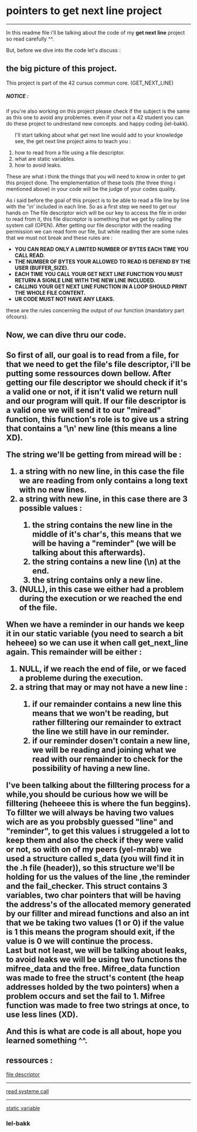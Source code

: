 
<h1> pointers to get next line project </h1>
<hr>
In this readme file i'll be talking about the code of my <b>get next line</b> project so read carefully ^^.

But, before we dive into the code let's discuss :
	<h2>the big picture of this project.</h2>
<div>
This project is part of the 42 cursus commun core. (GET_NEXT_LINE)
	<h5>NOTICE :</h5>if you're also working on this project please check if the subject is the same as this one to avoid any problemes.
        even if your not a 42 student you can do these project to undrestand new concepts.
        and happy coding (iel-bakk).
</div>
<div>
<ol>
	<p>I'll start talking about what get next line would add to your knowledge see, the get next line project aims to teach you :</p>
	<li> how to read from a file using a file descriptor.</li>
	<li> what are static variables.</li>
	<li> how to avoid leaks.</li>
</ol>
</div>

These are what i think the things that you will need to know in order to get this project done.
The emplementation of these tools (the three thing i mentioned above) in your code will be the judge of your codes quality.

As i said before the goal of this project is to be able to read a file line by line with the '\n' included in each line.
So as a first step we need to get our hands on The file descriptor wich will be our key to access the file in order to read from it, this file discreptor is something that we get by calling the system call (OPEN).
After getting our file descriptor with the reading permission we can read form our file, but while reading ther are some rules that we must not break and these rules are :
<ul>
        <li><b>YOU CAN READ ONLY A LIMITED NUMBER OF BYTES EACH TIME YOU CALL READ.</b></li>
        <li><b>THE NUMBER OF BYTES YOUR ALLOWED TO READ IS DEFIEND BY THE USER (BUFFER_SIZE).</b></li>
        <li><b>EACH TIME YOU CALL YOUR GET NEXT LINE FUNCTION YOU MUST RETURN A SIGNLE LINE WITH THE NEW LINE INCLUDED.</b></li>
        <li><b>CALLING YOUR GET NEXT LINE FUNCTION IN A LOOP SHOULD PRINT THE WHOLE FILE CONTENT.</b></li>
        <li><b>UR CODE MUST NOT HAVE ANY LEAKS.</b></li>
</ul>
these are the rules concerning the output of our function (mandatory part ofcours).

<h2>Now, we can dive thru our code.<h2>
<p>
So first of all, our goal is to read from a file, for that we need to get the file's file descriptor, i'll be putting some ressources down bellow.
After getting our file descriptor we should check if it's a valid one or not, if it isn't valid we return null and our program will quit.
If our file descriptor is a valid one we will send it to our "miread" function, this function's role is to give us a string that contains a '\n' new line  (this means a line XD).</p>
The string we'll be getting from miread will be :
<ol>
	<li>a string with no new line, in this case the file we are reading from only contains a long text with no new lines.</li>
	<li>a string with new line, in this case there are 3 possible values :</li>
	<ol>
			<li> the string contains the new line in the middle of it's char's, this means that we will be having a "reminder" (we will be talking about this afterwards).</li>
			<li> the string contains a new line (\n) at the end.</li>
			<li>the string contains only a new line.</li>
	</ol>
	<li> (NULL), in this case we either had a problem during the execution or we reached the end of the file.</li>
</ol>

When we have a reminder in our hands we keep it in our static variable (you need to search a bit heheee) so we can use it when call get_next_line again.
This remainder will be either :
<ol>
	<li>NULL, if we reach the end of file, or we faced a probleme during the execution.</li>
	<li>a string that may or may not have a new line :</li>
	<ol>	
		<li>if our remainder contains a new line this means that we won't be reading, but rather filltering our remainder to extract the line we still have in our reminder.</li>
		<li>if our reminder dosen't contain a new line, we will be reading and joining what we read with our remainder to check for the possibility of having a new line.</li>
	</ol>
</ol>
<p>
I've been talking about the filltering process for a while,you should be curious how we will be filltering (heheeee this is where the fun beggins).
To fillter we will always be having two values wich are as you probsbly guessed "line" and "reminder", to get this values i struggeled a lot to keep them and also the check if they were valid or not, so with on of my peers (yel-mrab) we used a structure called s_data (you will find it in the .h file (header)), so this structure we'll be holding for us the values of the line ,the reminder and the fail_checker.
This struct contains 3 variables, two char pointers that will be having the address's of the allocated memory generated by our fillter and miread functions and also an int that we be taking two values (1 or 0) if the value is 1 this means the program should exit, if the value is 0 we will continue the process.
<br>
Last but not least, we will be talking about leaks, to avoid leaks we will be using two functions the mifree_data and the free.
Mifree_data function was made to free the struct's content (the heap addresses holded by the two pointers) when a problem occurs and set the fail to 1.
Mifree function was made to free two strings at once, to use less lines (XD).
<p>
And this is what are code is all about, hope you learned something ^^.

<h2>ressources :</h2>
                        <a href="https://stackoverflow.com/questions/5256599/what-are-file-descriptors-explained-in-simple-terms">file descriptor</a>
			<hr>
                        <a href="https://www.geeksforgeeks.org/input-output-system-calls-c-create-open-close-read-write/">read systeme call</a>
                        <hr>
			<a href="https://www.tutorialspoint.com/where-are-static-variables-stored-in-c-cplusplus#:~:text=Static%20variables%20are%20variables%20that,is%20the%20entire%20program%20run.&">static variable</a>
															<h3>Iel-bakk</h3>
